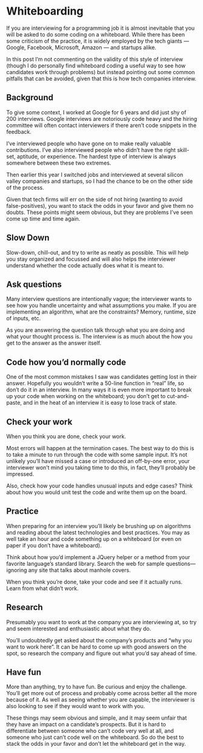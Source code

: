 # Whiteboarding

If you are interviewing for a programming job it is almost inevitable that you will be asked to do some coding on a whiteboard. While there has been some criticism of the practice, it is widely employed by the tech giants — Google, Facebook, Microsoft, Amazon — and startups alike.

In this post I’m not commenting on the validity of this style of interview (though I do personally find whiteboard coding a useful way to see how candidates work through problems) but instead pointing out some common pitfalls that can be avoided, given that this is how tech companies interview.

## Background

To give some context, I worked at Google for 6 years and did just shy of 200 interviews. Google interviews are notoriously code heavy and the hiring committee will often contact interviewers if there aren’t code snippets in the feedback.

I’ve interviewed people who have gone on to make really valuable contributions. I’ve also interviewed people who didn’t have the right skill-set, aptitude, or experience. The hardest type of interview is always somewhere between these two extremes.

Then earlier this year I switched jobs and interviewed at several silicon valley companies and startups, so I had the chance to be on the other side of the process.

Given that tech firms will err on the side of not hiring (wanting to avoid false-positives), you want to stack the odds in your favor and give them no doubts. These points might seem obvious, but they are problems I’ve seen come up time and time again.

## Slow Down

Slow-down, chill-out, and try to write as neatly as possible. This will help you stay organized and focussed and will also helps the interviewer understand whether the code actually does what it is meant to.

## Ask questions

Many interview questions are intentionally vague; the interviewer wants to see how you handle uncertainty and what assumptions you make. If you are implementing an algorithm, what are the constraints? Memory, runtime, size of inputs, etc.

As you are answering the question talk through what you are doing and what your thought process is. The interview is as much about the how you get to the answer as the answer itself.

## Code how you’d normally code

One of the most common mistakes I saw was candidates getting lost in their answer. Hopefully you wouldn’t write a 50-line function in “real” life, so don’t do it in an interview. In many ways it is even more important to break up your code when working on the whiteboard; you don’t get to cut-and-paste, and in the heat of an interview it is easy to lose track of state.

## Check your work

When you think you are done, check your work.

Most errors will happen at the termination cases. The best way to do this is to take a minute to run through the code with some sample input. It’s not unlikely you’ll have missed a case or introduced an off-by-one error, your interviewer won’t mind you taking time to do this, in fact, they’ll probably be impressed.

Also, check how your code handles unusual inputs and edge cases? Think about how you would unit test the code and write them up on the board.

## Practice

When preparing for an interview you’ll likely be brushing up on algorithms and reading about the latest technologies and best practices. You may as well take an hour and code something up on a whiteboard (or even on paper if you don’t have a whiteboard).

Think about how you’d implement a JQuery helper or a method from your favorite language’s standard library. Search the web for sample questions—ignoring any site that talks about manhole covers.

When you think you’re done, take your code and see if it actually runs. Learn from what didn’t work.

## Research

Presumably you want to work at the company you are interviewing at, so try and seem interested and enthusiastic about what they do.

You’ll undoubtedly get asked about the company’s products and “why you want to work here”. It can be hard to come up with good answers on the spot, so research the company and figure out what you’d say ahead of time.

## Have fun

More than anything, try to have fun. Be curious and enjoy the challenge. You’ll get more out of process and probably come across better all the more because of it. As well as seeing whether you are capable, the interviewer is also looking to see if they would want to work with you.

These things may seem obvious and simple, and it may seem unfair that they have an impact on a candidate’s prospects. But it is hard to differentiate between someone who can’t code very well at all, and someone who just can’t code well on the whiteboard. So do the best to stack the odds in your favor and don’t let the whiteboard get in the way.
